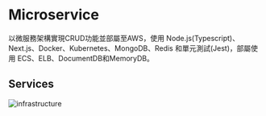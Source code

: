 # Microservice


以微服務架構實現CRUD功能並部屬至AWS，使用 Node.js(Typescript)、Next.js、Docker、Kubernetes、MongoDB、Redis 和單元測試(Jest)，部屬使用 ECS、ELB、DocumentDB和MemoryDB。

## Services

![infrastructure](https://github.com/fan0223/todo-list-microservice/blob/main/drawIo/微服務架構.jpg)
